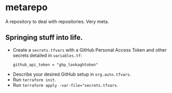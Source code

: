 # metarepo
A repository to deal with repositories. Very meta.

## Springing stuff into life.

- Create a `secrets.tfvars` with a GitHub Personal Access Token and other secrets detailed in `variables.tf`:
  ```
  github_api_token = "ghp_lookaghtoken"
  ```
- Describe your desired GitHub setup in `org.auto.tfvars`.
- Run `terraform init`.
- Run `terraform apply -var-file="secrets.tfvars`.
